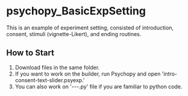 # psychopy_BasicExpSetting
This is an example of experiment setting, consisted of introduction, consent, stimuli (vignette-Likert), and ending routines.

## How to Start
1. Download files in the same folder.
2. If you want to work on the builder, run Psychopy and open 'intro-consent-text-slider.psyexp.'
3. You can also work on '---.py' file if you are familiar to python code.
<br><br>

## 
